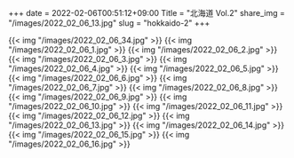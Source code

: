 +++
date  = 2022-02-06T00:51:12+09:00
Title = "北海道 Vol.2"
share_img = "/images/2022_02_06_13.jpg"
slug = "hokkaido-2"
+++

{{< img "/images/2022_02_06_34.jpg" >}}
{{< img "/images/2022_02_06_1.jpg" >}}
{{< img "/images/2022_02_06_2.jpg" >}}
{{< img "/images/2022_02_06_3.jpg" >}}
{{< img "/images/2022_02_06_4.jpg" >}}
{{< img "/images/2022_02_06_5.jpg" >}}
{{< img "/images/2022_02_06_6.jpg" >}}
{{< img "/images/2022_02_06_7.jpg" >}}
{{< img "/images/2022_02_06_8.jpg" >}}
{{< img "/images/2022_02_06_9.jpg" >}}
{{< img "/images/2022_02_06_10.jpg" >}}
{{< img "/images/2022_02_06_11.jpg" >}}
{{< img "/images/2022_02_06_12.jpg" >}}
{{< img "/images/2022_02_06_13.jpg" >}}
{{< img "/images/2022_02_06_14.jpg" >}}
{{< img "/images/2022_02_06_15.jpg" >}}
{{< img "/images/2022_02_06_16.jpg" >}}